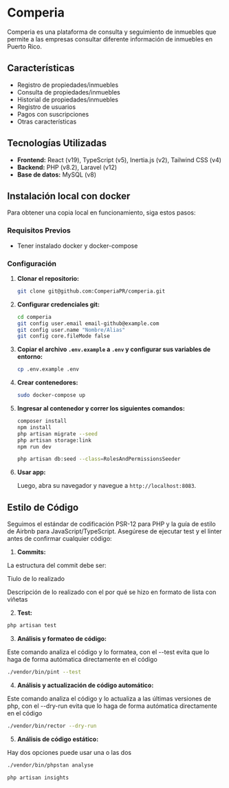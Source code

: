# Comperia

Comperia es una plataforma de consulta y seguimiento de inmuebles que permite a las empresas consultar diferente información de inmuebles en Puerto Rico.

## Características

- Registro de propiedades/inmuebles
- Consulta de propiedades/inmuebles
- Historial de propiedades/inmuebles
- Registro de usuarios
- Pagos con suscripciones
- Otras características

## Tecnologías Utilizadas

- **Frontend:** React (v19), TypeScript (v5), Inertia.js (v2), Tailwind CSS (v4)
- **Backend:** PHP (v8.2), Laravel (v12)
- **Base de datos:** MySQL (v8)

## Instalación local con docker

Para obtener una copia local en funcionamiento, siga estos pasos:

### Requisitos Previos
- Tener instalado docker y docker-compose

### Configuración

1. **Clonar el repositorio:**
    ```bash
    git clone git@github.com:ComperiaPR/comperia.git
    ```

2. **Configurar credenciales git:**
    ```bash
    cd comperia
    git config user.email email-github@example.com
    git config user.name "Nombre/Alias"
    git config core.fileMode false
    ```

3. **Copiar el archivo `.env.example` a `.env` y configurar sus variables de entorno:**
    ```bash
    cp .env.example .env
    ```

4. **Crear contenedores:**
    ```bash
    sudo docker-compose up
    ```

5. **Ingresar al contenedor y correr los siguientes comandos:**
    ```bash
    composer install
    npm install
    php artisan migrate --seed
	php artisan storage:link
	npm run dev
    ```
    ```bash
    php artisan db:seed --class=RolesAndPermissionsSeeder
    ```
7. **Usar app:**

    Luego, abra su navegador y navegue a `http://localhost:8083`.

## Estilo de Código

Seguimos el estándar de codificación PSR-12 para PHP y la guía de estilo de Airbnb para JavaScript/TypeScript. Asegúrese de ejecutar test y el linter antes de confirmar cualquier código:

1. **Commits:**

La estructura del commit debe ser:

Tiulo de lo realizado

Descripción de lo realizado con el por qué se hizo en formato de lista con viñetas

2. **Test:**

```bash
php artisan test
```

3. **Análisis y formateo de código:**

Este comando analiza el código y lo formatea, con el --test evita que lo haga de forma autómatica directamente en el código

```bash
./vendor/bin/pint --test
```

4. **Análisis y actualización de código automático:**

Este comando analiza el código y lo actualiza a las últimas versiones de php, con el --dry-run evita que lo haga de forma autómatica directamente en el código

```bash
./vendor/bin/rector --dry-run
```

5. **Análisis de código estático:**

Hay dos opciones puede usar una o las dos

```bash
./vendor/bin/phpstan analyse

php artisan insights
```
